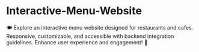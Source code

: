 # Interactive-Menu-Website
🍽️ Explore an interactive menu website designed for restaurants and cafes. Responsive, customizable, and accessible with backend integration guidelines. Enhance user experience and engagement! 🌟
